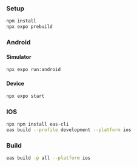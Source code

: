 

### Setup
```bash
npm install
npx expo prebuild
```

### Android 
#### Simulator
```bash
npx expo run:android
```

#### Device
```bash
npx expo start
```


### IOS

```bash
npx npm install eas-cli
eas build --profile development --platform ios
```


### Build
```bash
eas build -p all --platform ios
```



